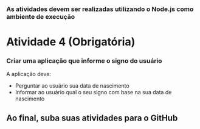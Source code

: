 ### As atividades devem ser realizadas utilizando o Node.js como ambiente de execução

# Atividade 4 (Obrigatória)

### Criar uma aplicação que informe o signo do usuário

A aplicação deve:  
- Perguntar ao usuário sua data de nascimento  
- Informar ao usuário qual o seu signo com base na sua data de nascimento  

## Ao final, suba suas atividades para o GitHub